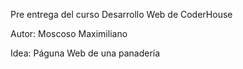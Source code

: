 Pre entrega del curso Desarrollo Web de CoderHouse

Autor: Moscoso Maximiliano

Idea: Páguna Web de una panadería

